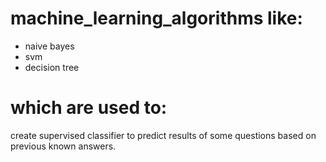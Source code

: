 # machine_learning_algorithms like:
+ naive bayes
+ svm 
+ decision tree 
# which are used to:
create supervised classifier to predict results of some questions based on previous known answers.
